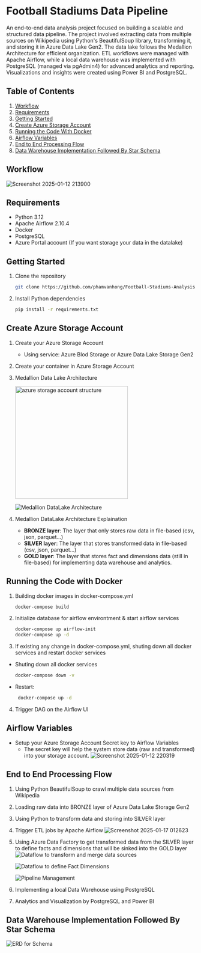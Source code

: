 # Football Stadiums Data Pipeline
An end-to-end data analysis project focused on building a scalable and structured data pipeline. The project involved extracting data from multiple sources on Wikipedia using Python's BeautifulSoup library, transforming it, and storing it in Azure Data Lake Gen2. The data lake follows the Medallion Architecture for efficient organization. ETL workflows were managed with Apache Airflow, while a local data warehouse was implemented with PostgreSQL (managed via pgAdmin4) for advanced analytics and reporting. Visualizations and insights were created using Power BI and PostgreSQL.

## Table of Contents
1. [Workflow](#workflow)
2. [Requirements](#requirements)
3. [Getting Started](#getting-started)
4. [Create Azure Storage Account](#create-azure-storage-account)
5. [Running the Code With Docker](#running-the-code-with-docker)
6. [Airflow Variables](#airflow-variables)
7. [End to End Processing Flow](#end-to-end-processing-flow)
8. [Data Warehouse Implementation Followed By Star Schema](#data-warehouse-implementation-followed-by-star-schema)

## Workflow
![Screenshot 2025-01-12 213900](https://github.com/user-attachments/assets/5570cf8c-74e8-410c-ac0f-a4b75d0b47bd)

## Requirements
- Python 3.12
- Apache Airflow 2.10.4
- Docker
- PostgreSQL
- Azure Portal account (If you want storage your data in the datalake)

## Getting Started
1. Clone the repository
   ```bash
   git clone https://github.com/phamvanhong/Football-Stadiums-Analysis.git
2. Install Python dependencies
   ```bash
   pip install -r requirements.txt
## Create Azure Storage Account
1. Create your Azure Storage Account
   - Using service: Azure Blod Storage or Azure Data Lake Storage Gen2
2. Create your container in Azure Storage Account
3. Medallion Data Lake Architecture

    <img src="https://github.com/user-attachments/assets/adc57f2f-fed6-42df-9e0f-e074c9c868e3" alt="azure storage account structure" width="300">

    ![Medallion DataLake Architecture](https://github.com/user-attachments/assets/0dd1d84a-e793-48a8-ac86-0946aa0ab344)
4. Medallion DataLake Architecture Explaination
   - **BRONZE layer**: The layer that only stores raw data in file-based (csv, json, parquet...)
   - **SILVER layer**: The layer that stores transformed data in file-based (csv, json, parquet...)
   - **GOLD layer**: The layer that stores fact and dimensions data (still in file-based) for implementing data warehouse and analytics.
## Running the Code with Docker
1. Building docker images in docker-compose.yml
   ```bash
   docker-compose build
2. Initialize database for airflow environtment & start airflow services
   ```bash
   docker-compose up airflow-init
   docker-compose up -d
3. If existing any change in docker-compose.yml, shuting down all docker services and restart docker services
- Shuting down all docker services
   ```bash
   docker-compose down -v
- Restart:
  ```bash
   docker-compose up -d
4. Trigger DAG on the Airflow UI
## Airflow Variables
- Setup your Azure Storage Account Secret key to Airflow Variables
   - The secret key will help the system store data (raw and transformed) into your storage account.
     ![Screenshot 2025-01-12 220319](https://github.com/user-attachments/assets/1b0c8761-fc07-4942-ade6-bc2efd227264)
## End to End Processing Flow
1. Using Python BeautifulSoup to crawl multiple data sources from Wikipedia
2. Loading raw data into BRONZE layer of Azure Data Lake Storage Gen2
3. Using Python to transform data and storing into SILVER layer
4. Trigger ETL jobs by Apache Airflow
   ![Screenshot 2025-01-17 012623](https://github.com/user-attachments/assets/4f958786-2644-4cfd-927e-c1156624835b)

5. Using Azure Data Factory to get transformed data from the SILVER layer to define facts and dimensions that will be sinked into the GOLD layer
   ![Dataflow to transform and merge data sources](https://github.com/user-attachments/assets/44f8a019-1569-4758-85a8-7be11b8be40a)
   
   ![Dataflow to define Fact Dimensions](https://github.com/user-attachments/assets/680d0c55-0c7d-451b-a849-fd564401f76d)

   ![Pipeline Management](https://github.com/user-attachments/assets/0fce9e03-44d0-404b-a00b-89ec68380018)

6. Implementing a local Data Warehouse using PostgreSQL
7. Analytics and Visualization by PostgreSQL and Power BI
## Data Warehouse Implementation Followed By Star Schema
![ERD for Schema](https://github.com/user-attachments/assets/a049c3df-c0ce-4086-8e45-4c4ede27cfe0)
